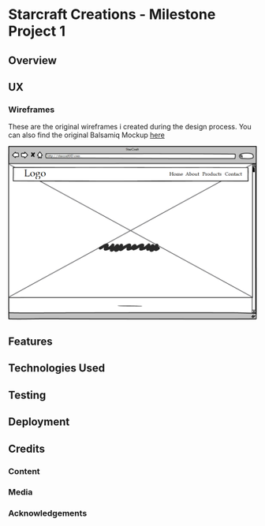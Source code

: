 # Starcraft Creations - Milestone Project 1
## Overview

## UX
### Wireframes
These are the original wireframes i created during the design process. You can also find the original Balsamiq Mockup [here](/wireframes/)

![IMG](/wireframes/PC/Home%20-%20PC.png)

## Features
## Technologies Used
## Testing
## Deployment
## Credits
### Content
### Media
### Acknowledgements
